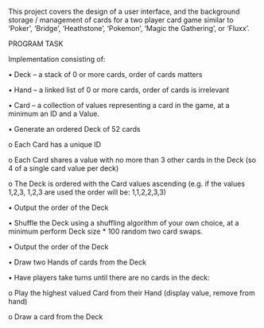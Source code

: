 This project covers the design of a user interface, and the background storage / management of cards for a two player card game similar to ‘Poker’, ‘Bridge’, ‘Heathstone’, ‘Pokemon’, ‘Magic the Gathering’, or ‘Fluxx’.

PROGRAM TASK

Implementation consisting of:

•	Deck – a stack of 0 or more cards, order of cards matters

•	Hand – a linked list of 0 or more cards, order of cards is irrelevant

•	Card – a collection of values representing a card in the game, at a minimum an ID and a Value. 


•	Generate an ordered Deck of 52 cards

  o	  Each Card has a unique ID
  
  o	  Each Card shares a value with no more than 3 other cards in the Deck (so 4 of a single card value per deck)
  
  o	  The Deck is ordered with the Card values ascending (e.g. if the values 1,2,3, 1,2,3 are used the order will be: 1,1,2,2,3,3)
  
•	Output the order of the Deck

•	Shuffle the Deck using a shuffling algorithm of your own choice, at a minimum perform Deck size * 100 random two card swaps.

•	Output the order of the Deck

•	Draw two Hands of cards from the Deck

•	Have players take turns until there are no cards in the deck:

  o	  Play the highest valued Card from their Hand (display value, remove from hand)
  
  o	  Draw a card from the Deck

